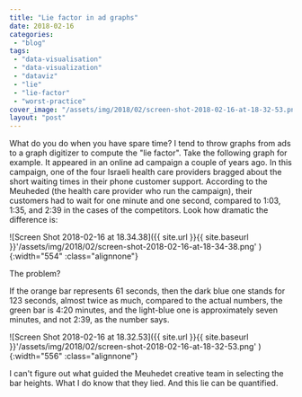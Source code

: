 ```yaml
---
title: "Lie factor in ad graphs"
date: 2018-02-16
categories: 
 - "blog"
tags: 
 - "data-visualisation"
 - "data-visualization"
 - "dataviz"
 - "lie"
 - "lie-factor"
 - "worst-practice"
cover_image: "/assets/img/2018/02/screen-shot-2018-02-16-at-18-32-53.png"
layout: "post"
---
```


What do you do when you have spare time? I tend to throw graphs from ads to a graph digitizer to compute the "lie factor". Take the following graph for example. It appeared in an online ad campaign a couple of years ago. In this campaign, one of the four Israeli health care providers bragged about the short waiting times in their phone customer support. According to the Meuheded (the health care provider who run the campaign), their customers had to wait for one minute and one second, compared to 1:03, 1:35, and 2:39 in the cases of the competitors. Look how dramatic the difference is:

![Screen Shot 2018-02-16 at 18.34.38]({{ site.url }}{{ site.baseurl }}'/assets/img/2018/02/screen-shot-2018-02-16-at-18-34-38.png' ){:width="554" :class="alignnone"}

The problem?

If the orange bar represents 61 seconds, then the dark blue one stands for 123 seconds, almost twice as much, compared to the actual numbers, the green bar is 4:20 minutes, and the light-blue one is approximately seven minutes, and not 2:39, as the number says.

![Screen Shot 2018-02-16 at 18.32.53]({{ site.url }}{{ site.baseurl }}'/assets/img/2018/02/screen-shot-2018-02-16-at-18-32-53.png' ){:width="556" :class="alignnone"}

I can't figure out what guided the Meuhedet creative team in selecting the bar heights. What I do know that they lied. And this lie can be quantified.

 

 

 
